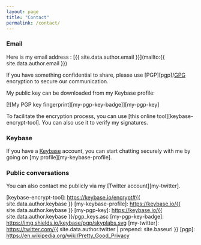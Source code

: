 ```yaml
---
layout: page
title: "Contact"
permalink: /contact/
---
```

### Email

Here is my email address : [{{ site.data.author.email }}](mailto:{{ site.data.author.email }})

If you have something confidential to share, please use [PGP][pgp]/[GPG][gpg] encryption to secure our communication.

My public key can be downloaded from my Keybase profile:

[![My PGP key fingerprint][my-pgp-key-badge]][my-pgp-key]

To facilitate the encryption process, you can use [this online tool][keybase-encrypt-tool]. You can also use it to verify my signatures.

### Keybase

If you have a [Keybase][keybase] account, you can start chatting securely with me by going on [my profile][my-keybase-profile].

### Public conversations

You can also contact me publicly via my [Twitter account][my-twitter].

[gpg]: https://gnupg.org/
[keybase]: https://keybase.io/
[keybase-encrypt-tool]: https://keybase.io/encrypt#{{ site.data.author.keybase }}
[my-keybase-profile]: https://keybase.io/{{ site.data.author.keybase }}
[my-pgp-key]: https://keybase.io/{{ site.data.author.keybase }}/pgp_keys.asc
[my-pgp-key-badge]: https://img.shields.io/keybase/pgp/skyplabs.svg
[my-twitter]: https://twitter.com/{{ site.data.author.twitter | prepend: site.baseurl }}
[pgp]: https://en.wikipedia.org/wiki/Pretty_Good_Privacy
